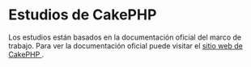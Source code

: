 <h1>
	Estudios de CakePHP
</h1>
<p>
	Los estudios están basados en la documentación  oficial del marco de trabajo. Para ver la documentación oficial puede visitar el
	<a href="https://cakephp.org" target="_blank">
		sitio web de CakePHP
	</a>
	.
</p>
